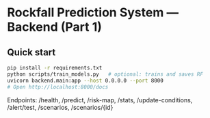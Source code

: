 # Rockfall Prediction System — Backend (Part 1)

## Quick start
```bash
pip install -r requirements.txt
python scripts/train_models.py   # optional: trains and saves RF
uvicorn backend.main:app --host 0.0.0.0 --port 8000
# Open http://localhost:8000/docs
```
Endpoints: /health, /predict, /risk-map, /stats, /update-conditions, /alert/test, /scenarios, /scenarios/{id}
